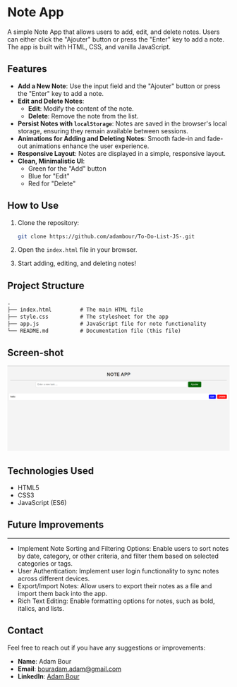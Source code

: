 

# Note App

A simple Note App that allows users to add, edit, and delete notes. Users can either click the "Ajouter" button or press the "Enter" key to add a note. The app is built with HTML, CSS, and vanilla JavaScript.

## Features

- **Add a New Note**: Use the input field and the "Ajouter" button or press the "Enter" key to add a note.
- **Edit and Delete Notes**:
  - **Edit**: Modify the content of the note.
  - **Delete**: Remove the note from the list.
- **Persist Notes with `localStorage`**: Notes are saved in the browser's local storage, ensuring they remain available between sessions.
- **Animations for Adding and Deleting Notes**: Smooth fade-in and fade-out animations enhance the user experience.
- **Responsive Layout**: Notes are displayed in a simple, responsive layout.
- **Clean, Minimalistic UI**:
  - Green for the "Add" button
  - Blue for "Edit"
  - Red for "Delete"

## How to Use

1. Clone the repository:
   ```bash
   git clone https://github.com/adambour/To-Do-List-JS-.git
   ```

2. Open the `index.html` file in your browser.

3. Start adding, editing, and deleting notes!

## Project Structure

```plaintext
.
├── index.html         # The main HTML file
├── style.css          # The stylesheet for the app
├── app.js             # JavaScript file for note functionality
└── README.md          # Documentation file (this file)
```
## Screen-shot

![Note App Screenshot](./screenshot/note-app.png)

## Technologies Used

- HTML5
- CSS3
- JavaScript (ES6)

## Future Improvements


---


- Implement Note Sorting and Filtering Options: Enable users to sort notes by date, category, or other criteria, and filter them based on selected categories or tags.
- User Authentication: Implement user login functionality to sync notes across different devices.
- Export/Import Notes: Allow users to export their notes as a file and import them back into the app.
- Rich Text Editing: Enable formatting options for notes, such as bold, italics, and lists.


## Contact

Feel free to reach out if you have any suggestions or improvements:

- **Name**: Adam Bour
- **Email**: [bouradam.adam@gmail.com](mailto:bouradam.adam@gmail.com)
- **LinkedIn**: [Adam Bour](https://linkedin.com/in/adam-bour-9a5020277)
```
